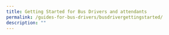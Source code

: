 ```yaml
---
title: Getting Started for Bus Drivers and attendants
permalink: /guides-for-bus-drivers/busdrivergettingstarted/
description: ""
---
```

